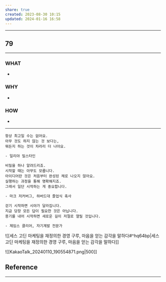 ```yaml
---
share: true
created: 2023-08-30 10:15
updated: 2024-01-16 16:58
---
```


---
## 79
---
### WHAT
- 
### WHY
- 
### HOW
- 
---

```
항상 최고일 수는 없어요.
아무 것도 하지 않는 것 보다는,
뭐든지 하는 것이 차라리 더 나아요.

- 일리야 밀스타인
```

```
비밀을 하나 알려드리죠. 
시작할 때는 아무도 모릅니다. 
아이디어란 것은 처음부터 완성된 채로 나오지 않아요. 
실행하는 과정을 통해 명확해지죠. 
그래서 일단 시작하는 게 중요합니다. 

- 마크 저커버그, 하버드대 졸업식 축사
```

```
걷기 시작하면 시야가 달라집니다. 
지금 당장 모든 답이 필요한 것은 아닙니다. 
용기를 내어 시작하면 새로운 길이 저절로 열릴 것입니다.

- 제임스 클리어, 자기계발 전문가
```

![[세스 고딘  마케팅을 재정의한 경영 구루, 마음을 얻는 감각을 말하다#^hq64bp|세스 고딘  마케팅을 재정의한 경영 구루, 마음을 얻는 감각을 말하다]]


![[KakaoTalk_20240110_190554871.png|500]]
## Reference
---
